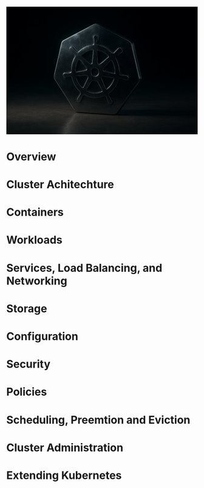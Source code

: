 ![logo](./img/logo.png)
# Overview

# Cluster Achitechture

# Containers

# Workloads

# Services, Load Balancing, and Networking

# Storage

# Configuration

# Security

# Policies

# Scheduling, Preemtion and Eviction

# Cluster Administration

# Extending Kubernetes